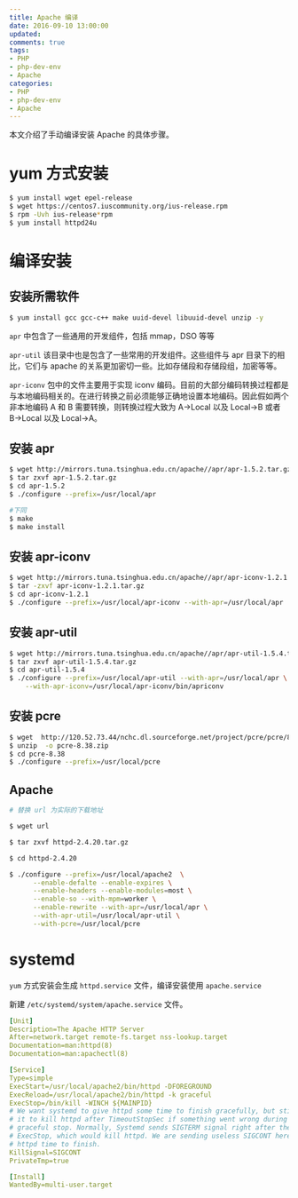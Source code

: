 ```yaml
---
title: Apache 编译
date: 2016-09-10 13:00:00
updated:
comments: true
tags:
- PHP
- php-dev-env
- Apache
categories:
- PHP
- php-dev-env
- Apache
---
```


本文介绍了手动编译安装 Apache 的具体步骤。

<!--more-->

# yum 方式安装

```bash
$ yum install wget epel-release
$ wget https://centos7.iuscommunity.org/ius-release.rpm
$ rpm -Uvh ius-release*rpm
$ yum install httpd24u
```

# 编译安装

## 安装所需软件

```bash
$ yum install gcc gcc-c++ make uuid-devel libuuid-devel unzip -y
```

`apr` 中包含了一些通用的开发组件，包括 mmap，DSO 等等  

`apr-util` 该目录中也是包含了一些常用的开发组件。这些组件与 apr 目录下的相比，它们与 apache 的关系更加密切一些。比如存储段和存储段组，加密等等。

`apr-iconv` 包中的文件主要用于实现 iconv 编码。目前的大部分编码转换过程都是与本地编码相关的。在进行转换之前必须能够正确地设置本地编码。因此假如两个非本地编码 A 和 B 需要转换，则转换过程大致为 A->Local 以及 Local->B 或者 B->Local 以及 Local->A。    

## 安装 apr

```bash
$ wget http://mirrors.tuna.tsinghua.edu.cn/apache//apr/apr-1.5.2.tar.gz
$ tar zxvf apr-1.5.2.tar.gz
$ cd apr-1.5.2
$ ./configure --prefix=/usr/local/apr

#下同
$ make
$ make install

```

## 安装 apr-iconv

```bash
$ wget http://mirrors.tuna.tsinghua.edu.cn/apache//apr/apr-iconv-1.2.1.tar.gz
$ tar -zxvf apr-iconv-1.2.1.tar.gz
$ cd apr-iconv-1.2.1
$ ./configure --prefix=/usr/local/apr-iconv --with-apr=/usr/local/apr
```

## 安装 apr-util

```bash
$ wget http://mirrors.tuna.tsinghua.edu.cn/apache//apr/apr-util-1.5.4.tar.gz
$ tar zxvf apr-util-1.5.4.tar.gz
$ cd apr-util-1.5.4
$ ./configure --prefix=/usr/local/apr-util --with-apr=/usr/local/apr \
    --with-apr-iconv=/usr/local/apr-iconv/bin/apriconv
```

## 安装 pcre

```bash
$ wget  http://120.52.73.44/nchc.dl.sourceforge.net/project/pcre/pcre/8.38/pcre-8.38.zip
$ unzip  -o pcre-8.38.zip
$ cd pcre-8.38
$ ./configure --prefix=/usr/local/pcre
```

## Apache

```bash
# 替换 url 为实际的下载地址

$ wget url

$ tar zxvf httpd-2.4.20.tar.gz

$ cd httpd-2.4.20

$ ./configure --prefix=/usr/local/apache2  \
      --enable-defalte --enable-expires \
      --enable-headers --enable-modules=most \
      --enable-so --with-mpm=worker \
      --enable-rewrite --with-apr=/usr/local/apr \
      --with-apr-util=/usr/local/apr-util \
      --with-pcre=/usr/local/pcre
```

# systemd

`yum` 方式安装会生成 `httpd.service` 文件，编译安装使用 `apache.service`

新建 `/etc/systemd/system/apache.service` 文件。


```yaml
[Unit]
Description=The Apache HTTP Server
After=network.target remote-fs.target nss-lookup.target
Documentation=man:httpd(8)
Documentation=man:apachectl(8)

[Service]
Type=simple
ExecStart=/usr/local/apache2/bin/httpd -DFOREGROUND
ExecReload=/usr/local/apache2/bin/httpd -k graceful
ExecStop=/bin/kill -WINCH ${MAINPID}
# We want systemd to give httpd some time to finish gracefully, but still want
# it to kill httpd after TimeoutStopSec if something went wrong during the
# graceful stop. Normally, Systemd sends SIGTERM signal right after the
# ExecStop, which would kill httpd. We are sending useless SIGCONT here to give
# httpd time to finish.
KillSignal=SIGCONT
PrivateTmp=true

[Install]
WantedBy=multi-user.target
```
